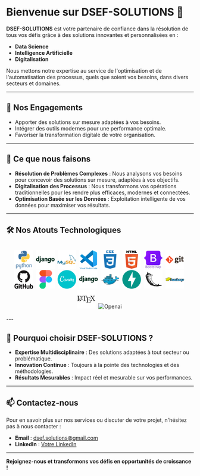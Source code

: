 # Bienvenue sur DSEF-SOLUTIONS 👋

**DSEF-SOLUTIONS** est votre partenaire de confiance dans la résolution de tous vos défis grâce à des solutions innovantes et personnalisées en :  
- **Data Science**  
- **Intelligence Artificielle**  
- **Digitalisation**  

Nous mettons notre expertise au service de l'optimisation et de l'automatisation des processus, quels que soient vos besoins, dans divers secteurs et domaines.

---

## 🌟 Nos Engagements
- Apporter des solutions sur mesure adaptées à vos besoins.
- Intégrer des outils modernes pour une performance optimale.
- Favoriser la transformation digitale de votre organisation.
---

## 🚀 Ce que nous faisons
- **Résolution de Problèmes Complexes** : Nous analysons vos besoins pour concevoir des solutions sur mesure, adaptées à vos objectifs.
- **Digitalisation des Processus** : Nous transformons vos opérations traditionnelles pour les rendre plus efficaces, modernes et connectées.
- **Optimisation Basée sur les Données** : Exploitation intelligente de vos données pour maximiser vos résultats.

---

## 🛠️ Nos Atouts Technologiques
<br>
<div align="center">
  <img src="https://github.com/devicons/devicon/blob/master/icons/python/python-original-wordmark.svg" title="Python" alt="Python" width="50" height="50"/>&nbsp;
  <img src="https://github.com/devicons/devicon/blob/master/icons/django/django-plain-wordmark.svg" title="Django" alt="Django" width="50" height="50"/>&nbsp;
  <img src="https://github.com/devicons/devicon/blob/master/icons/mysql/mysql-original-wordmark.svg" title="MySQL" **alt="MySQL" width="50" height="50"/>&nbsp;
  <img src="https://github.com/devicons/devicon/blob/master/icons/vscode/vscode-original-wordmark.svg" title="VSCode" alt="VSCode" width="50" height="50"/>&nbsp;
  <img src="https://github.com/devicons/devicon/blob/master/icons/css3/css3-plain-wordmark.svg"  title="CSS3" alt="CSS" width="50" height="50"/>&nbsp;
  <img src="https://github.com/devicons/devicon/blob/master/icons/html5/html5-original-wordmark.svg" title="HTML5" alt="HTML" width="50" height="50"/>&nbsp;
  <img src="https://github.com/devicons/devicon/blob/master/icons/bootstrap/bootstrap-original-wordmark.svg" title="Bootstrap" alt="Bootstrap" width="50" height="50"/>&nbsp;
  <img src="https://github.com/devicons/devicon/blob/master/icons/git/git-original-wordmark.svg" title="Git" **alt="Git" width="50" height="50"/>&nbsp;
  <img src="https://github.com/devicons/devicon/blob/master/icons/github/github-original-wordmark.svg" title="GitHub" **alt="GitHub" width="50" height="50"/>&nbsp;
  <img src="https://github.com/devicons/devicon/blob/master/icons/figma/figma-original.svg" title="Figma" alt="Figma" width="50" height="50"/>&nbsp;
  <img src="https://github.com/devicons/devicon/blob/master/icons/canva/canva-original.svg" title="canva" alt="canva" width="50" height="50"/>&nbsp;
   <img src="https://github.com/devicons/devicon/blob/master/icons/django/django-plain-wordmark.svg" title="django" alt="django" width="50" height="50"/>&nbsp;
   <img src="https://github.com/devicons/devicon/blob/master/icons/docker/docker-original.svg" title="docker" alt="docker" width="50" height="50"/>&nbsp;
   <img src="https://github.com/devicons/devicon/blob/master/icons/fastapi/fastapi-original.svg" title="fastapi" alt="fastapi" width="50" height="50"/>&nbsp;
   <img src="https://github.com/devicons/devicon/blob/master/icons/flask/flask-original.svg" title="flask" alt="flask" width="50" height="50"/>&nbsp;
   <img src="https://github.com/devicons/devicon/blob/master/icons/hadoop/hadoop-original-wordmark.svg" title="hadoop" alt="hadoop" width="50" height="50"/>&nbsp;
   <img src="https://github.com/devicons/devicon/blob/master/icons/latex/latex-original.svg" title="latex" alt="latex" width="50" height="50"/>&nbsp;
   <img src="https://encrypted-tbn0.gstatic.com/images?q=tbn:ANd9GcRNTu2dwYfcDCwlPRDmChuvkOzCdAUm76cu8A&s" title="Openai" alt="Openai" width="100" height="100"/>&nbsp;
  
</div>
<br>
---

## 🌟 Pourquoi choisir DSEF-SOLUTIONS ?
- **Expertise Multidisciplinaire** : Des solutions adaptées à tout secteur ou problématique.  
- **Innovation Continue** : Toujours à la pointe des technologies et des méthodologies.  
- **Résultats Mesurables** : Impact réel et mesurable sur vos performances.  

---

## 📫 Contactez-nous
Pour en savoir plus sur nos services ou discuter de votre projet, n'hésitez pas à nous contacter :  
- **Email** : [dsef.solutions@gmail.com](mailto:votre-email@example.com)  
- **LinkedIn** : [Votre LinkedIn](https://www.linkedin.com)  

---

**Rejoignez-nous et transformons vos défis en opportunités de croissance !**
